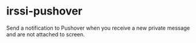 # irssi-pushover
Send a notification to Pushover when you receive a new private message and are not attached to screen.
